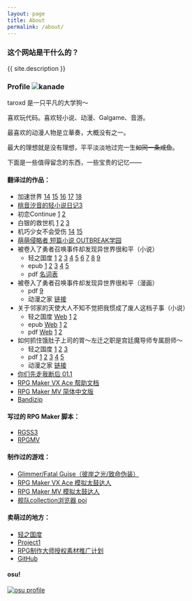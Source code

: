 ```yaml
---
layout: page
title: About
permalink: /about/
---
```


### 这个网站是干什么的？

{{ site.description }}

### Profile ![kanade](https://cloud.githubusercontent.com/assets/6070540/26785902/35fcb67a-4a37-11e7-9477-6dd357a51b1b.png)

taroxd 是一只平凡的大学狗～

喜欢玩代码。喜欢轻小说、动漫、Galgame、音游。

最喜欢的动漫人物是立華奏，大概没有之一。

最大的理想就是没有理想，平平淡淡地过完一生<del>如同一条咸鱼</del>。

下面是一些值得留念的东西，一些宝贵的记忆——

#### 翻译过的作品：
* 加速世界
[14](https://www.lightnovel.us/detail/601101)
[15](https://www.lightnovel.us/detail/693752)
[16](https://www.lightnovel.us/detail/747686)
[17](https://www.lightnovel.us/detail/780343)
[18](https://www.lightnovel.us/detail/829740)
* [桃音汐音的轻小说日记3](https://www.lightnovel.us/detail/740989)
* 初恋Continue
  [1](https://www.lightnovel.us/detail/743827)
  [2](https://www.lightnovel.us/detail/760769)
* 白银的救世机
  [1](https://www.lightnovel.us/detail/594361)
  [2](https://www.lightnovel.us/detail/597265)
  [3](https://www.lightnovel.us/detail/614961)
* 机巧少女不会受伤
  [14](https://www.lightnovel.us/detail/802976)
  [15](https://www.lightnovel.us/detail/845017)
* [萌萌侵略者 短篇小说 OUTBREAK学园](https://www.lightnovel.us/detail/721465)
* 被卷入了勇者召唤事件却发现异世界很和平（小说）
    - 轻之国度
      [1](https://www.lightnovel.us/detail/954461)
      [2](https://www.lightnovel.us/detail/957662)
      [3](https://www.lightnovel.us/detail/961923)
      [4](https://www.lightnovel.us/detail/966648)
      [5](https://www.lightnovel.us/detail/971249)
      [6](https://www.lightnovel.us/detail/975643)
      [7](https://www.lightnovel.us/detail/989470)
      [8](https://www.lightnovel.us/detail/1010962)
      [9](https://www.lightnovel.us/detail/1026790)
    - epub
      [1](https://www.lightnovel.us/detail/980042)
      [2](https://www.lightnovel.us/detail/986395)
      [3](https://www.lightnovel.us/detail/1003306)
      [4](https://www.lightnovel.us/detail/1012181)
      [5](https://www.lightnovel.us/detail/1020477)
    - pdf
      [名词表](https://taroxd.github.io/n2273dh/glossary.pdf)
* 被卷入了勇者召唤事件却发现异世界很和平（漫画）
    - pdf
      [9](https://taroxd.github.io/n2273dh/comic_09.pdf)
    - 动漫之家
      [链接](https://m.dmzj.com/info/46188.html)
* 关于邻家的天使大人不知不觉把我惯成了废人这档子事（小说）
    - 轻之国度
      [Web](https://www.lightnovel.us/detail/960506)
      [1](https://www.lightnovel.us/detail/969447)
      [2](https://www.lightnovel.us/detail/1021461)
    - epub
      [Web](https://taroxd.github.io/n8440fe/n8440fe.epub)
      [1](https://www.lightnovel.us/detail/978268)
      [2](https://www.lightnovel.us/detail/1023156)
    - pdf
      [Web](https://taroxd.github.io/n8440fe/n8440fe.pdf)
      [1](https://www.lightnovel.us/detail/978268)
      [2](https://www.lightnovel.us/detail/1023156)
* 如何抓住饿肚子上司的胃～左迁之职是宫廷魔导师专属厨师～
    - 轻之国度
      [1](https://www.lightnovel.us/detail/997098)
      [2](https://www.lightnovel.us/detail/1011201)
      [3](https://www.lightnovel.us/detail/1017147)
    - pdf
      [1](https://taroxd.github.io/s3168e_comic/0001.pdf)
      [2](https://taroxd.github.io/s3168e_comic/0002.pdf)
      [3](https://taroxd.github.io/s3168e_comic/0003.pdf)
      [4](https://taroxd.github.io/s3168e_comic/0004.pdf)
      [5](https://taroxd.github.io/s3168e_comic/0005.pdf)
    - 动漫之家
      [链接](https://manhua.dmzj.com/ruhezhuazhueduzishangsideweizuoqianzhizhishigongti)
* [你们先走我断后 01.1](https://manhua.dmzj.com/nimenxianzouwoduanhou/87485.shtml)
* [RPG Maker VX Ace 帮助文档](https://github.com/taroxd/RMVA-F1)
* [RPG Maker MV 简体中文版](https://store.steampowered.com/app/363890/RPG_Maker_MV/)
* [Bandizip](https://www.bandisoft.com/bandizip/)

#### 写过的 RPG Maker 脚本：
* [RGSS3](/rgss/)
* [RPGMV](/rpgmv-plugins/)

#### 制作过的游戏：
* [Glimmer/Fatal Guise（彼岸之光/致命伪装）](https://rpg.blue/thread-371221-1-1.html)
* [RPG Maker VX Ace 模拟太鼓达人](https://github.com/taroxd/RGSS-Taiko)
* [RPG Maker MV 模拟太鼓达人](https://github.com/taroxd/RPGMV-Taiko)
* [舰队collection浏览器 poi](https://github.com/poooi/poi)

#### 卖萌过的地方：
* [轻之国度](https://www.lightnovel.us/settings/401205)
* [Project1](https://rpg.blue/?102614)
* [RPG制作大师授权素材推广计划](http://rmproject.lofter.com/)
* [GitHub](https://github.com/taroxd)

#### osu!
[![osu profile](http://osusig.ppy.sh/image1.png?uid=1300039&m=0)](https://osu.ppy.sh/u/1300039)
